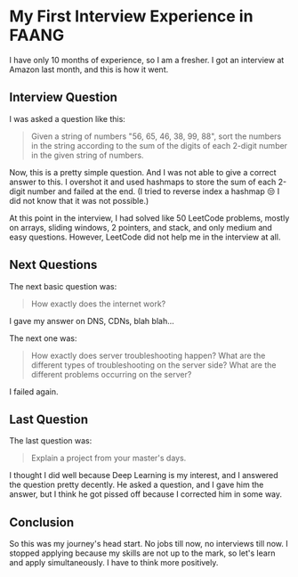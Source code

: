 # My First Interview Experience in FAANG

I have only 10 months of experience, so I am a fresher. I got an interview at Amazon last month, and this is how it went.

## Interview Question

I was asked a question like this:

> Given a string of numbers "56, 65, 46, 38, 99, 88", sort the numbers in the string according to the sum of the digits of each 2-digit number in the given string of numbers.

Now, this is a pretty simple question. And I was not able to give a correct answer to this. I overshot it and used hashmaps to store the sum of each 2-digit number and failed at the end. (I tried to reverse index a hashmap 😒 I did not know that it was not possible.)

At this point in the interview, I had solved like 50 LeetCode problems, mostly on arrays, sliding windows, 2 pointers, and stack, and only medium and easy questions. However, LeetCode did not help me in the interview at all.

## Next Questions

The next basic question was:

> How exactly does the internet work?

I gave my answer on DNS, CDNs, blah blah...

The next one was:

> How exactly does server troubleshooting happen? What are the different types of troubleshooting on the server side? What are the different problems occurring on the server?

I failed again.

## Last Question

The last question was:

> Explain a project from your master's days.

I thought I did well because Deep Learning is my interest, and I answered the question pretty decently. He asked a question, and I gave him the answer, but I think he got pissed off because I corrected him in some way.

## Conclusion

So this was my journey's head start. No jobs till now, no interviews till now. I stopped applying because my skills are not up to the mark, so let's learn and apply simultaneously. I have to think more positively.
